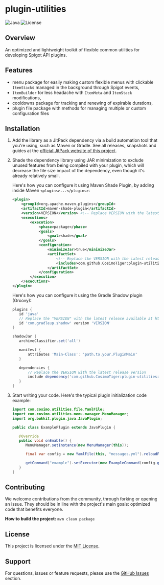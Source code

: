 # plugin-utilities

![Java](https://img.shields.io/badge/Language-Java-orange.svg)
![License](https://img.shields.io/badge/License-MIT-blue.svg)

## Overview

An optimized and lightweight toolkit of flexible common utilities for developing Spigot API plugins.

## Features

- menu package for easily making custom flexible menus with clickable `ItemStack`s managed in the background through Spigot events,
- `ItemBuilder` for less headache with `ItemMeta` and `ItemStack` modifications,
- cooldowns package for tracking and renewing of expirable durations,
- plugin file package with methods for managing multiple or custom configuration files

## Installation

1. Add the library as a JitPack dependency via a build automation tool that you're using, such as Maven or Gradle. See all releases, snapshots and guides at
   the [official JitPack website of this project](https://jitpack.io/#CosimoTiger/plugin-utilities).

2. Shade the dependency library using JAR minimization to exclude unused features from being compiled with your plugin, 
   which will decrease the file size impact of the dependency, even though it's already relatively small.

   Here's how you can configure it using Maven Shade Plugin, by adding inside Maven `<plugins>...</plugins>`:

    ```xml
    <plugin>
        <groupId>org.apache.maven.plugins</groupId>
        <artifactId>maven-shade-plugin</artifactId>
        <version>VERSION</version> <!-- Replace VERSION with the latest plugin version -->
        <executions>
            <execution>
                <phase>package</phase>
                <goals>
                    <goal>shade</goal>
                </goals>
                <configuration>
                    <minimizeJar>true</minimizeJar>
                    <artifactSet>
                        <!-- Replace the VERSION with the latest release version -->
                        <includes>com.github.CosimoTiger:plugin-utilities:VERSION</includes>
                    </artifactSet>
                </configuration>
            </execution>
        </executions>
    </plugin>
    ```
   
    Here's how you can configure it using the Gradle Shadow plugin (Groovy):

    ```groovy
   plugins {
       id 'java'
       // Replace the "VERSION" with the latest release available at https://github.com/GradleUp/shadow
       id 'com.gradleup.shadow' version 'VERSION'
   }
   
   shadowJar {
       archiveClassifier.set('all')
   
       manifest {
           attributes 'Main-Class': 'path.to.your.PluginMain'
       }
   
       dependencies {
           // Replace the VERSION with the latest release version
           include dependency('com.github.CosimoTiger:plugin-utilities:VERSION')
       }
   }
   ```

3. Start writing your code. Here's the typical plugin initialization code example:

    ```java
    import com.cosimo.utilities.file.YamlFile;
    import com.cosimo.utilities.menu.manager.MenuManager;
    import org.bukkit.plugin.java.JavaPlugin;
    
    public class ExamplePlugin extends JavaPlugin {
    
       @Override
       public void onEnable() {
          MenuManager.setInstance(new MenuManager(this));
    
          final var config = new YamlFile(this, "messages.yml").reloadFile().getMemory();
    
          getCommand("example").setExecutor(new ExampleCommand(config.getConfigurationSection("commands.example")));
       }
    }
    ```

## Contributing

We welcome contributions from the community, through forking or opening an issue. They should be in line with the
project's main goals: optimized code that benefits everyone.

**How to build the project:** `mvn clean package`

## License

This project is licensed under the [MIT License](./LICENSE).

## Support

For questions, issues or feature requests, please use the 
[GitHub Issues](https://github.com/CosimoTiger/plugin-utilities/issues) section.
